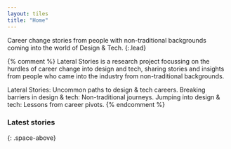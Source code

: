 ```yaml
---
layout: tiles
title: "Home"
---
```


Career change stories from people with non-traditional backgrounds coming into the world of Design & Tech.
{:.lead}

{% comment %}
Lateral Stories is a research project focussing on the hurdles of career change into design and tech, sharing stories and insights from people who came into the industry from non-traditional backgrounds.

Lateral Stories: Uncommon paths to design & tech careers.
Breaking barriers in design & tech: Non-traditional journeys.
Jumping into design & tech: Lessons from career pivots.
{% endcomment %}

### Latest stories
{: .space-above}